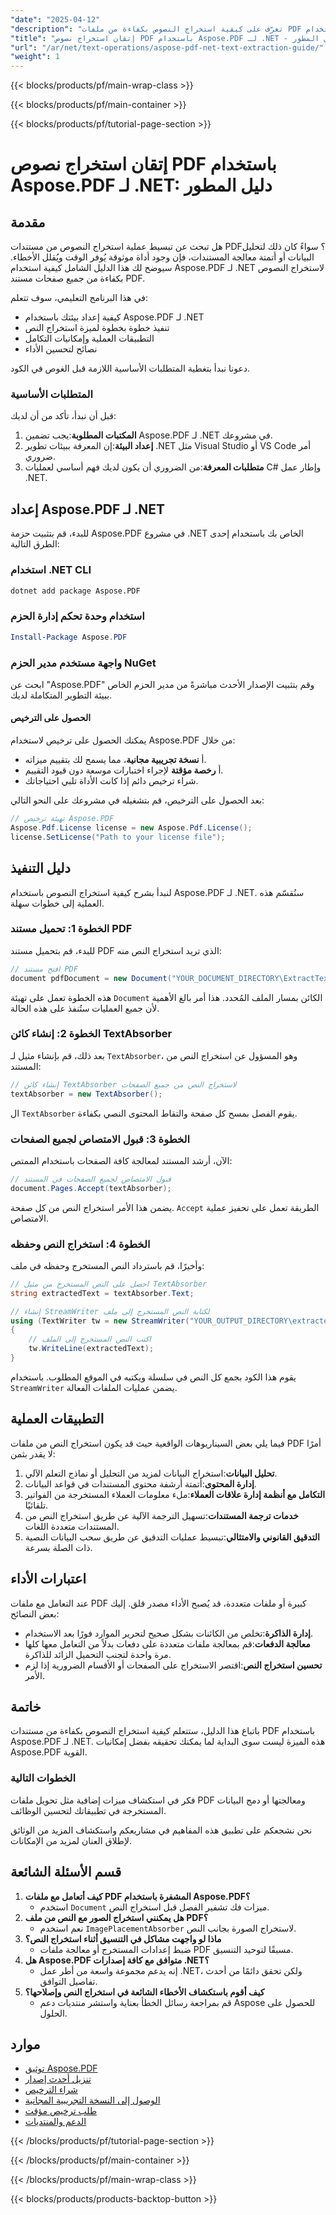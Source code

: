 ```yaml
---
"date": "2025-04-12"
"description": "تعرّف على كيفية استخراج النصوص بكفاءة من ملفات PDF باستخدام Aspose.PDF لـ .NET. يغطي هذا الدليل الشامل إعداد ميزات استخراج النصوص وتنفيذها ودمجها."
"title": "إتقان استخراج نصوص PDF باستخدام Aspose.PDF لـ .NET - دليل المطور"
"url": "/ar/net/text-operations/aspose-pdf-net-text-extraction-guide/"
"weight": 1
---
```


{{< blocks/products/pf/main-wrap-class >}}

{{< blocks/products/pf/main-container >}}

{{< blocks/products/pf/tutorial-page-section >}}


# إتقان استخراج نصوص PDF باستخدام Aspose.PDF لـ .NET: دليل المطور

## مقدمة

هل تبحث عن تبسيط عملية استخراج النصوص من مستندات PDF؟ سواءً كان ذلك لتحليل البيانات أو أتمتة معالجة المستندات، فإن وجود أداة موثوقة يُوفر الوقت ويُقلل الأخطاء. سيوضح لك هذا الدليل الشامل كيفية استخدام Aspose.PDF لـ .NET لاستخراج النصوص بكفاءة من جميع صفحات مستند PDF.

في هذا البرنامج التعليمي، سوف تتعلم:
- كيفية إعداد بيئتك باستخدام Aspose.PDF لـ .NET
- تنفيذ خطوة بخطوة لميزة استخراج النص
- التطبيقات العملية وإمكانيات التكامل
- نصائح لتحسين الأداء

دعونا نبدأ بتغطية المتطلبات الأساسية اللازمة قبل الغوص في الكود.

### المتطلبات الأساسية

قبل أن نبدأ، تأكد من أن لديك:
1. **المكتبات المطلوبة**:يجب تضمين Aspose.PDF لـ .NET في مشروعك.
2. **إعداد البيئة**:إن المعرفة ببيئات تطوير .NET مثل Visual Studio أو VS Code أمر ضروري.
3. **متطلبات المعرفة**:من الضروري أن يكون لديك فهم أساسي لعمليات C# وإطار عمل .NET.

## إعداد Aspose.PDF لـ .NET

للبدء، قم بتثبيت حزمة Aspose.PDF في مشروع .NET الخاص بك باستخدام إحدى الطرق التالية:

### استخدام .NET CLI
```bash
dotnet add package Aspose.PDF
```

### استخدام وحدة تحكم إدارة الحزم
```powershell
Install-Package Aspose.PDF
```

### واجهة مستخدم مدير الحزم NuGet
ابحث عن "Aspose.PDF" وقم بتثبيت الإصدار الأحدث مباشرةً من مدير الحزم الخاص ببيئة التطوير المتكاملة لديك.

#### الحصول على الترخيص
يمكنك الحصول على ترخيص لاستخدام Aspose.PDF من خلال:
- أ **نسخة تجريبية مجانية**، مما يسمح لك بتقييم ميزاته.
- أ **رخصة مؤقتة** لإجراء اختبارات موسعة دون قيود التقييم.
- شراء ترخيص دائم إذا كانت الأداة تلبي احتياجاتك.

بعد الحصول على الترخيص، قم بتشغيله في مشروعك على النحو التالي:
```csharp
// تهيئة ترخيص Aspose.PDF
Aspose.Pdf.License license = new Aspose.Pdf.License();
license.SetLicense("Path to your license file");
```

## دليل التنفيذ

لنبدأ بشرح كيفية استخراج النصوص باستخدام Aspose.PDF لـ .NET. سنُقسّم هذه العملية إلى خطوات سهلة.

### الخطوة 1: تحميل مستند PDF
للبدء، قم بتحميل مستند PDF الذي تريد استخراج النص منه:
```csharp
// افتح مستند PDF
document pdfDocument = new Document("YOUR_DOCUMENT_DIRECTORY\ExtractTextAll.pdf");
```
هذه الخطوة تعمل على تهيئة `Document` الكائن بمسار الملف المُحدد. هذا أمر بالغ الأهمية لأن جميع العمليات ستُنفذ على هذه الحالة.

### الخطوة 2: إنشاء كائن TextAbsorber
بعد ذلك، قم بإنشاء مثيل لـ `TextAbsorber`، وهو المسؤول عن استخراج النص من المستند:
```csharp
// إنشاء كائن TextAbsorber لاستخراج النص من جميع الصفحات
textAbsorber = new TextAbsorber();
```
ال `TextAbsorber` يقوم الفصل بمسح كل صفحة والتقاط المحتوى النصي بكفاءة.

### الخطوة 3: قبول الامتصاص لجميع الصفحات
الآن، أرشد المستند لمعالجة كافة الصفحات باستخدام الممتص:
```csharp
// قبول الامتصاص لجميع الصفحات في المستند
document.Pages.Accept(textAbsorber);
```
يضمن هذا الأمر استخراج النص من كل صفحة. `Accept` الطريقة تعمل على تحفيز عملية الامتصاص.

### الخطوة 4: استخراج النص وحفظه
وأخيرًا، قم باسترداد النص المستخرج وحفظه في ملف:
```csharp
// احصل على النص المستخرج من مثيل TextAbsorber
string extractedText = textAbsorber.Text;

// إنشاء StreamWriter لكتابة النص المستخرج إلى ملف
using (TextWriter tw = new StreamWriter("YOUR_OUTPUT_DIRECTORY\extracted-text.txt"))
{
    // اكتب النص المستخرج إلى الملف
    tw.WriteLine(extractedText);
}
```
يقوم هذا الكود بجمع كل النص في سلسلة ويكتبه في الموقع المطلوب. باستخدام `StreamWriter` يضمن عمليات الملفات الفعالة.

## التطبيقات العملية
فيما يلي بعض السيناريوهات الواقعية حيث قد يكون استخراج النص من ملفات PDF أمرًا لا يقدر بثمن:
1. **تحليل البيانات**:استخراج البيانات لمزيد من التحليل أو نماذج التعلم الآلي.
2. **إدارة المحتوى**:أتمتة أرشفة محتوى المستندات في قواعد البيانات.
3. **التكامل مع أنظمة إدارة علاقات العملاء**:ملء معلومات العملاء المستخرجة من الفواتير تلقائيًا.
4. **خدمات ترجمة المستندات**:تسهيل الترجمة الآلية عن طريق استخراج النص من المستندات متعددة اللغات.
5. **التدقيق القانوني والامتثالي**:تبسيط عمليات التدقيق عن طريق سحب البيانات النصية ذات الصلة بسرعة.

## اعتبارات الأداء
عند التعامل مع ملفات PDF كبيرة أو ملفات متعددة، قد يُصبح الأداء مصدر قلق. إليك بعض النصائح:
- **إدارة الذاكرة**:تخلص من الكائنات بشكل صحيح لتحرير الموارد فورًا بعد الاستخدام.
- **معالجة الدفعات**:قم بمعالجة ملفات متعددة على دفعات بدلاً من التعامل معها كلها مرة واحدة لتجنب التحميل الزائد للذاكرة.
- **تحسين استخراج النص**:اقتصر الاستخراج على الصفحات أو الأقسام الضرورية إذا لزم الأمر.

## خاتمة
باتباع هذا الدليل، ستتعلم كيفية استخراج النصوص بكفاءة من مستندات PDF باستخدام Aspose.PDF لـ .NET. هذه الميزة ليست سوى البداية لما يمكنك تحقيقه بفضل إمكانيات Aspose.PDF القوية.

### الخطوات التالية
فكر في استكشاف ميزات إضافية مثل تحويل ملفات PDF ومعالجتها أو دمج البيانات المستخرجة في تطبيقاتك لتحسين الوظائف.

نحن نشجعكم على تطبيق هذه المفاهيم في مشاريعكم واستكشاف المزيد من الوثائق لإطلاق العنان لمزيد من الإمكانات.

## قسم الأسئلة الشائعة
1. **كيف أتعامل مع ملفات PDF المشفرة باستخدام Aspose.PDF؟**
   - استخدم `Document` ميزات فك تشفير الفصل قبل استخراج النص.
2. **هل يمكنني استخراج الصور مع النص من ملف PDF؟**
   - نعم استخدم `ImagePlacementAbsorber` لاستخراج الصورة بجانب النص.
3. **ماذا لو واجهت مشاكل في التنسيق أثناء استخراج النص؟**
   - ضبط إعدادات المستخرج أو معالجة ملفات PDF مسبقًا لتوحيد التنسيق.
4. **هل Aspose.PDF متوافق مع كافة إصدارات .NET؟**
   - إنه يدعم مجموعة واسعة من أطر عمل .NET، ولكن تحقق دائمًا من أحدث تفاصيل التوافق.
5. **كيف أقوم باستكشاف الأخطاء الشائعة في استخراج النص وإصلاحها؟**
   - قم بمراجعة رسائل الخطأ بعناية واستشر منتديات دعم Aspose للحصول على الحلول.

## موارد
- [توثيق Aspose.PDF](https://reference.aspose.com/pdf/net/)
- [تنزيل أحدث إصدار](https://releases.aspose.com/pdf/net/)
- [شراء الترخيص](https://purchase.aspose.com/buy)
- [الوصول إلى النسخة التجريبية المجانية](https://releases.aspose.com/pdf/net/)
- [طلب ترخيص مؤقت](https://purchase.aspose.com/temporary-license/)
- [الدعم والمنتديات](https://forum.aspose.com/c/pdf/10)

{{< /blocks/products/pf/tutorial-page-section >}}

{{< /blocks/products/pf/main-container >}}

{{< /blocks/products/pf/main-wrap-class >}}

{{< blocks/products/products-backtop-button >}}